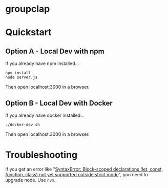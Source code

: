 # groupclap


# Quickstart

## Option A - Local Dev with npm

If you already have npm installed...

```
npm install
node server.js
```

Then open localhost:3000 in a browser.


## Option B - Local Dev with Docker

If you already have docker installed...

```
./docker-dev.sh
```

Then open localhost:3000 in a browser.


# Troubleshooting

If you get an error like "[SyntaxError: Block-scoped declarations (let, const, function, class) not yet supported outside strict mode](https://github.com/tj/connect-redis/issues/245)", you need to upgrade node. Use `nvm`.



